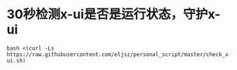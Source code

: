 # 30秒检测x-ui是否是运行状态，守护x-ui

<pre><code>bash <(curl -Ls https://raw.githubusercontent.com/eljsz/personal_script/master/check_x-ui.sh)</code></pre>
